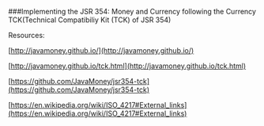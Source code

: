 ###Implementing the JSR 354: Money and Currency following the Currency TCK(Technical Compatibiliy Kit (TCK) of JSR 354)

Resources:

[http://javamoney.github.io/](http://javamoney.github.io/) 

[http://javamoney.github.io/tck.html](http://javamoney.github.io/tck.html)

[https://github.com/JavaMoney/jsr354-tck](https://github.com/JavaMoney/jsr354-tck)

[https://en.wikipedia.org/wiki/ISO_4217#External_links](https://en.wikipedia.org/wiki/ISO_4217#External_links)